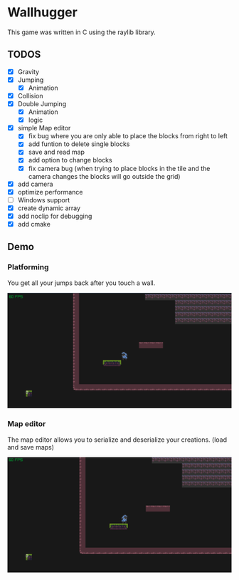 # Wallhugger

This game was written in C using the raylib library.

## TODOS

- [X] Gravity
- [X] Jumping
  - [X] Animation
- [X] Collision
- [X] Double Jumping
  - [X] Animation
  - [X] logic
- [X] simple Map editor
  - [X] fix bug where you are only able to place the blocks from right to left
  - [X] add funtion to delete single blocks
  - [X] save and read map
  - [X] add option to change blocks
  - [X] fix camera bug (when trying to place blocks in the tile and the camera changes the blocks will go outside the grid)
- [X] add camera
- [X] optimize performance
- [ ] Windows support
- [X] create dynamic array
- [X] add noclip for debugging
- [X] add cmake

## Demo

### Platforming

You get all your jumps back after you touch a wall.

<img src="platformer.gif">

### Map editor

The map editor allows you to serialize and deserialize your creations. (load and save maps)

<img src="build.gif">
